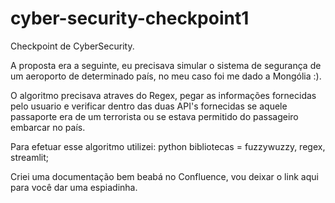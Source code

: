 # cyber-security-checkpoint1
Checkpoint de CyberSecurity.

A proposta era a seguinte, eu precisava simular o sistema de segurança de um aeroporto de determinado país, no meu caso foi me dado a Mongólia :).

 O algoritmo precisava atraves do Regex, pegar as informações fornecidas pelo usuario e verificar dentro das duas API's fornecidas se aquele passaporte era de um terrorista ou se estava permitido do passageiro embarcar no país.
 
 Para efetuar esse algoritmo utilizei: python
 bibliotecas = fuzzywuzzy, regex, streamlit;
 
 Criei uma documentação bem beabá no Confluence, vou deixar o link aqui para você dar uma espiadinha.
